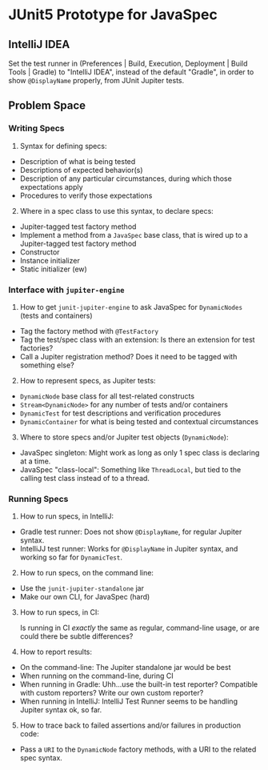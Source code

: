 # JUnit5 Prototype for JavaSpec

## IntelliJ IDEA

Set the test runner in (Preferences | Build, Execution, Deployment | Build Tools | Gradle) to
"IntelliJ IDEA", instead of the default "Gradle", in order to show `@DisplayName` properly, from
JUnit Jupiter tests.


## Problem Space

### Writing Specs

1. Syntax for defining specs:
  * Description of what is being tested
  * Descriptions of expected behavior(s)
  * Description of any particular circumstances, during which those expectations apply
  * Procedures to verify those expectations

2. Where in a spec class to use this syntax, to declare specs:
  * Jupiter-tagged test factory method
  * Implement a method from a `JavaSpec` base class, that is wired up to a Jupiter-tagged test
    factory method
  * Constructor
  * Instance initializer
  * Static initializer (ew)


### Interface with `jupiter-engine`

1. How to get `junit-jupiter-engine` to ask JavaSpec for `DynamicNodes` (tests and containers)
  * Tag the factory method with `@TestFactory`
  * Tag the test/spec class with an extension: Is there an extension for test factories?
  * Call a Jupiter registration method?  Does it need to be tagged with something else?


2. How to represent specs, as Jupiter tests:
  * `DynamicNode` base class for all test-related constructs
  * `Stream<DynamicNode>` for any number of tests and/or containers
  * `DynamicTest` for test descriptions and verification procedures
  * `DynamicContainer` for what is being tested and contextual circumstances


3. Where to store specs and/or Jupiter test objects (`DynamicNode`):
  * JavaSpec singleton: Might work as long as only 1 spec class is declaring at a time.
  * JavaSpec "class-local": Something like `ThreadLocal`, but tied to the calling test class instead
    of to a thread.


### Running Specs

1. How to run specs, in IntelliJ:
  * Gradle test runner: Does not show `@DisplayName`, for regular Jupiter syntax.
  * IntelliJJ test runner: Works for `@DisplayName` in Jupiter syntax, and working so far for
    `DynamicTest`.

2. How to run specs, on the command line:
  * Use the `junit-jupiter-standalone` jar
  * Make our own CLI, for JavaSpec (hard)

3. How to run specs, in CI:
   
   Is running in CI _exactly_ the same as regular, command-line usage, or are could there be subtle
   differences?

4. How to report results:
  * On the command-line: The Jupiter standalone jar would be best
  * When running on the command-line, during CI
  * When running in Gradle: Uhh...use the built-in test reporter?  Compatible with custom reporters?
    Write our own custom reporter?
  * When running in IntelliJ: IntelliJ Test Runner seems to be handling Jupiter syntax ok, so far.

5. How to trace back to failed assertions and/or failures in production code:
  * Pass a `URI` to the `DynamicNode` factory methods, with a URI to the related spec syntax.
